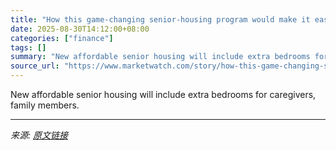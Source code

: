 ```yaml
---
title: "How this game-changing senior-housing program would make it easier for older adults to live with family members and caretakers"
date: 2025-08-30T14:12:00+08:00
categories: ["finance"]
tags: []
summary: "New affordable senior housing will include extra bedrooms for caregivers, family members."
source_url: "https://www.marketwatch.com/story/how-this-game-changing-senior-housing-program-would-make-it-easier-for-older-adults-to-live-with-family-members-and-caretakers-50df644c?mod=mw_rss_topstories"
---
```


New affordable senior housing will include extra bedrooms for caregivers, family members.

---

*来源: [原文链接](https://www.marketwatch.com/story/how-this-game-changing-senior-housing-program-would-make-it-easier-for-older-adults-to-live-with-family-members-and-caretakers-50df644c?mod=mw_rss_topstories)*
